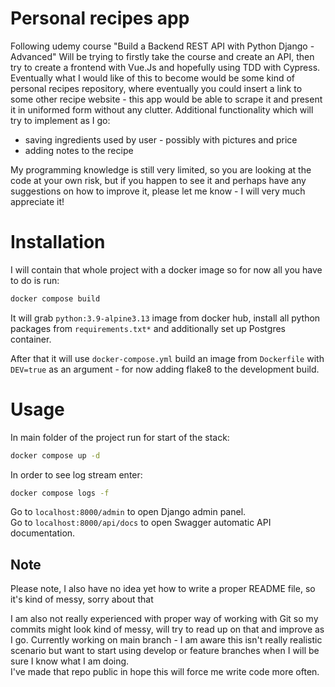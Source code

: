 # Personal recipes app
Following udemy course "Build a Backend REST API with Python Django - Advanced"
Will be trying to firstly take the course and create an API, 
then try to create a frontend with Vue.Js and hopefully using TDD with Cypress.
Eventually what I would like of this to become would be some kind of 
personal recipes repository, where eventually you could insert a link to 
some other recipe website - this app would be able to scrape it 
and present it in uniformed form without any clutter.
Additional functionality which will try to implement as I go:
- saving ingredients used by user - possibly with pictures and price
- adding notes to the recipe

My programming knowledge is still very limited, so you are looking at
the code at your own risk, but if you happen to see it and perhaps
have any suggestions on how to improve it,
please let me know - I will very much appreciate it!

# Installation
I will contain that whole project with a docker image so for now all you 
have to do
is run:
```bash
docker compose build
```
It will grab ```python:3.9-alpine3.13``` image from docker hub, install 
all python packages
from ```requirements.txt*``` and additionally set up Postgres container.

After that it will use ```docker-compose.yml``` build an image 
from ```Dockerfile``` with
```DEV=true``` as an argument - for now adding flake8 to the development build.



# Usage
In main folder of the project run for start of the stack:
```bash
docker compose up -d
```
In order to see log stream enter:
```bash
docker compose logs -f
```
Go to ```localhost:8000/admin``` to open Django admin panel.\
Go to ```localhost:8000/api/docs``` to open Swagger automatic API documentation.



## Note
 Please note, I also have no idea yet how to write a proper README file,
 so it's kind of messy, sorry about that

 I am also not really experienced with proper way of working with Git 
 so my commits might look kind of messy, will try to read up on that and 
 improve as I go.
 Currently working on main branch - 
 I am aware this isn't really realistic scenario but want to start using 
 develop or feature branches when I will be sure I know what I am doing.
 \
I've made that repo public in hope this will force me write code more often.